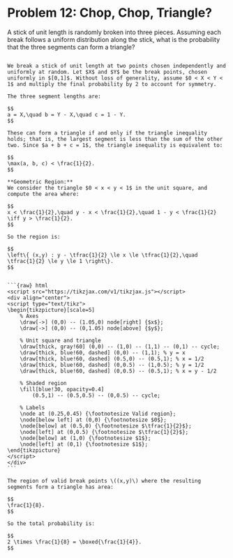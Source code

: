 # Problem 12: Chop, Chop, Triangle?

A stick of unit length is randomly broken into three pieces. Assuming each break follows a uniform distribution along the stick, what is the probability that the three segments can form a triangle?

````{dropdown} Click to show solution

We break a stick of unit length at two points chosen independently and uniformly at random. Let $X$ and $Y$ be the break points, chosen uniformly in $[0,1]$. Without loss of generality, assume $0 < X < Y < 1$ and multiply the final probability by 2 to account for symmetry.

The three segment lengths are:

$$
a = X,\quad b = Y - X,\quad c = 1 - Y.
$$

These can form a triangle if and only if the triangle inequality holds; that is, the largest segment is less than the sum of the other two. Since $a + b + c = 1$, the triangle inequality is equivalent to:

$$
\max(a, b, c) < \frac{1}{2}.
$$

**Geometric Region:**  
We consider the triangle $0 < x < y < 1$ in the unit square, and compute the area where:

$$
x < \frac{1}{2},\quad y - x < \frac{1}{2},\quad 1 - y < \frac{1}{2} \iff y > \frac{1}{2}.
$$

So the region is:

$$
\left\{ (x,y) : y - \tfrac{1}{2} \le x \le \tfrac{1}{2},\quad \tfrac{1}{2} \le y \le 1 \right\}.
$$


```{raw} html
<script src="https://tikzjax.com/v1/tikzjax.js"></script>
<div align="center">
<script type="text/tikz">
\begin{tikzpicture}[scale=5]
    % Axes
    \draw[->] (0,0) -- (1.05,0) node[right] {$x$};
    \draw[->] (0,0) -- (0,1.05) node[above] {$y$};
    
    % Unit square and triangle
    \draw[thick, gray!60] (0,0) -- (1,0) -- (1,1) -- (0,1) -- cycle;
    \draw[thick, blue!60, dashed] (0,0) -- (1,1); % y = x
    \draw[thick, blue!60, dashed] (0.5,0) -- (0.5,1); % x = 1/2
    \draw[thick, blue!60, dashed] (0,0.5) -- (1,0.5); % y = 1/2
    \draw[thick, blue!60, dashed] (0,0.5) -- (0.5,1); % x = y - 1/2
    
    % Shaded region
    \fill[blue!30, opacity=0.4] 
        (0.5,1) -- (0.5,0.5) -- (0,0.5) -- cycle;
    
    % Labels
    \node at (0.25,0.45) {\footnotesize Valid region};
    \node[below left] at (0,0) {\footnotesize $0$};
    \node[below] at (0.5,0) {\footnotesize $\tfrac{1}{2}$};
    \node[left] at (0,0.5) {\footnotesize $\tfrac{1}{2}$};
    \node[below] at (1,0) {\footnotesize $1$};
    \node[left] at (0,1) {\footnotesize $1$};
\end{tikzpicture}
</script>
</div>
```

The region of valid break points \((x,y)\) where the resulting segments form a triangle has area:

$$
\frac{1}{8}.
$$

So the total probability is:

$$
2 \times \frac{1}{8} = \boxed{\frac{1}{4}}.
$$

````
